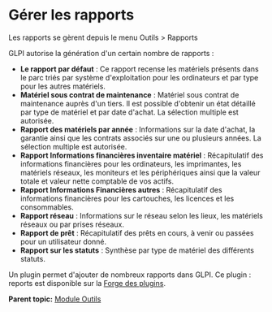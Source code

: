 Gérer les rapports
==================

Les rapports se gèrent depuis le menu Outils \> Rapports

GLPI autorise la génération d'un certain nombre de rapports :

-   **Le rapport par défaut** : Ce rapport recense les matériels
    présents dans le parc triés par système d'exploitation pour les
    ordinateurs et par type pour les autres matériels.
-   **Matériel sous contrat de maintenance** : Matériel sous contrat de
    maintenance auprès d'un tiers. Il est possible d'obtenir un état
    détaillé par type de matériel et par date d'achat. La sélection
    multiple est autorisée.
-   **Rapport des matériels par année** : Informations sur la date
    d'achat, la garantie ainsi que les contrats associés sur une ou
    plusieurs années. La sélection multiple est autorisée.
-   **Rapport Informations financières inventaire matériel** :
    Récapitulatif des informations financières pour les ordinateurs, les
    imprimantes, les matériels réseaux, les moniteurs et les
    périphériques ainsi que la valeur totale et valeur nette comptable
    de vos actifs.
-   **Rapport Informations Financières autres** : Récapitulatif des
    informations financières pour les cartouches, les licences et les
    consommables.
-   **Rapport réseau** : Informations sur le réseau selon les lieux, les
    matériels réseaux ou par prises réseaux.
-   **Rapport de prêt** : Récapitulatif des prêts en cours, à venir ou
    passées pour un utilisateur donné.
-   **Rapport sur les statuts** : Synthèse par type de matériel des
    différents statuts.

Un plugin permet d'ajouter de nombreux rapports dans GLPI. Ce plugin :
reports est disponible sur la [Forge des
plugins](https://forge.indepnet.net/projects/show/plugins).

**Parent topic:** [Module
Outils](../glpi/tool.html "Le module Outils permet aux utilisateurs de gérer les notes, la base de connaissance, les réservations ainsi que de générer des rapports")
